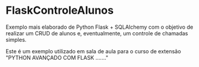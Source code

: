 # FlaskControleAlunos
Exemplo mais elaborado de Python Flask + SQLAlchemy com o objetivo de realizar um CRUD de alunos e, eventualmente, um controle de chamadas simples.

Este é um exemplo utilizado em sala de aula para o curso de extensão "PYTHON AVANÇADO COM FLASK ......."
